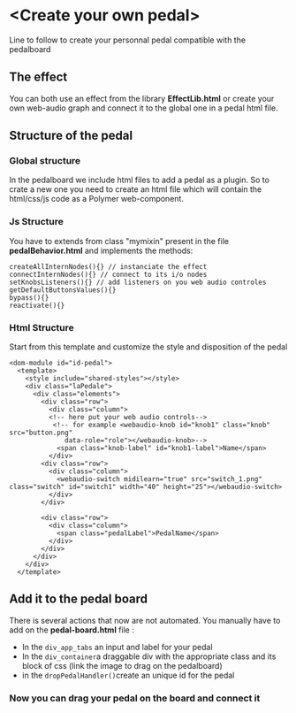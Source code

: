 # \<Create your own pedal>

Line to follow to create your personnal pedal compatible with the pedalboard

## The effect

You can both use an effect from the library **EffectLib.html** or create your own web-audio graph and connect it to the global one in a pedal html file.

## Structure of the pedal
### Global structure
In the pedalboard we include html files to add a pedal as a plugin. So to crate a new one you need to create an html file which will contain the html/css/js code as a Polymer web-component.
### Js Structure
You have to extends from class "mymixin" present in the file **pedalBehavior.html** and implements the methods:
```
createAllInternNodes(){} // instanciate the effect
connectInternNodes(){} // connect to its i/o nodes
setKnobsListeners(){} // add listeners on you web audio controles
getDefaultButtonsValues(){}
bypass(){}
reactivate(){}
```
### Html Structure 
Start from this template and customize the style and disposition of the pedal
```
<dom-module id="id-pedal">
  <template>
    <style include="shared-styles"></style>
    <div class="laPedale">
      <div class="elements">
        <div class="row">
          <div class="column">
          <!-- here put your web audio controls-->
           <!-- for example <webaudio-knob id="knob1" class="knob" src="button.png"
              data-role="role"></webaudio-knob>-->
            <span class="knob-label" id="knob1-label">Name</span>
          </div>
        <div class="row">
          <div class="column">
            <webaudio-switch midilearn="true" src="switch_1.png" class="switch" id="switch1" width="40" height="25"></webaudio-switch>
          </div>
        </div>

        <div class="row">
          <div class="column">
            <span class="pedalLabel">PedalName</span>
          </div>
        </div>
      </div>
    </div>
  </template>
```

## Add it to the pedal board

There is several actions that now are not automated. You manually have to add on the **pedal-board.html** file :

 - In the `div_app_tabs` an input and label for your pedal
 - In the `div_container`a draggable div with the appropriate class and its block of css (link the image to drag on the pedalboard)
 - in the `dropPedalHandler()`create an unique id for the pedal

### Now you can drag your pedal on the board and connect it